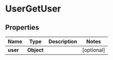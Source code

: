 
# UserGetUser

## Properties
Name | Type | Description | Notes
------------ | ------------- | ------------- | -------------
**user** | **Object** |  |  [optional]




